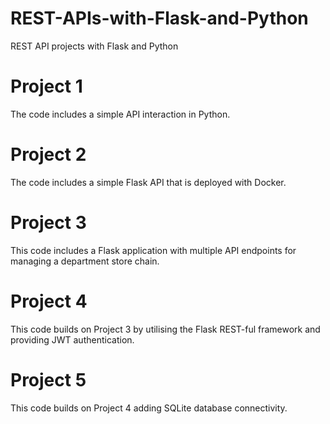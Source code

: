 # REST-APIs-with-Flask-and-Python
REST API projects with Flask and Python

# Project 1
The code includes a simple API interaction in Python.

# Project 2
The code includes a simple Flask API that is deployed with Docker.

# Project 3
This code includes a Flask application with multiple API endpoints for managing a department store chain.

# Project 4
This code builds on Project 3 by utilising the Flask REST-ful framework and providing JWT authentication.

# Project 5
This code builds on Project 4 adding SQLite database connectivity.
